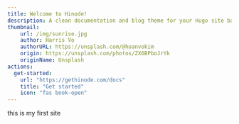 ```yaml
---
title: Welcome to Hinode!
description: A clean documentation and blog theme for your Hugo site based on Bootstrap 5.
thumbnail:
    url: /img/sunrise.jpg
    author: Harris Vo
    authorURL: https://unsplash.com/@hoanvokim
    origin: https://unsplash.com/photos/ZX6BPboJrYk
    originName: Unsplash
actions:
  get-started:
    url: "https://gethinode.com/docs"
    title: "Get started"
    icon: "fas book-open"
---
```

this is my first site
